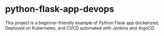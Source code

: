 # python-flask-app-devops
This project is a beginner-friendly example of Python Flask app dockerized, Deployed on Kubernetes, and CI/CD automated with Jenkins and ArgoCD.
